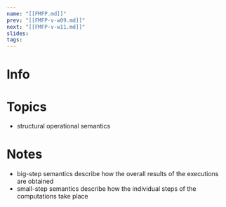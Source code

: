 ```yaml
---
name: "[[FMFP.md]]"
prev: "[[FMFP-v-w09.md]]"
next: "[[FMFP-v-w11.md]]"
slides: 
tags: 
---
```



# Info


# Topics
- structural operational semantics


# Notes
- big-step semantics describe how the overall results of the executions are obtained
- small-step semantics describe how the individual steps of the computations take place
